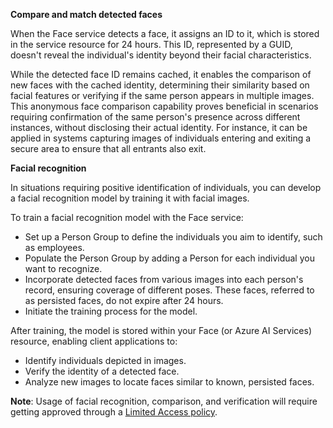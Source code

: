 **Compare and match detected faces**

When the Face service detects a face, it assigns an ID to it, which is stored in the service resource for 24 hours. This ID, represented by a GUID, doesn't reveal the individual's identity beyond their facial characteristics.

While the detected face ID remains cached, it enables the comparison of new faces with the cached identity, determining their similarity based on facial features or verifying if the same person appears in multiple images. This anonymous face comparison capability proves beneficial in scenarios requiring confirmation of the same person's presence across different instances, without disclosing their actual identity. For instance, it can be applied in systems capturing images of individuals entering and exiting a secure area to ensure that all entrants also exit.

**Facial recognition**

In situations requiring positive identification of individuals, you can develop a facial recognition model by training it with facial images.

To train a facial recognition model with the Face service:

* Set up a Person Group to define the individuals you aim to identify, such as employees.
* Populate the Person Group by adding a Person for each individual you want to recognize.
* Incorporate detected faces from various images into each person's record, ensuring coverage of different poses. These faces, referred to as persisted faces, do not expire after 24 hours.
* Initiate the training process for the model.

After training, the model is stored within your Face (or Azure AI Services) resource, enabling client applications to:

* Identify individuals depicted in images.
* Verify the identity of a detected face.
* Analyze new images to locate faces similar to known, persisted faces.

**Note**: Usage of facial recognition, comparison, and verification will require getting approved through a [Limited Access policy](https://learn.microsoft.com/en-us/azure/ai-services/cognitive-services-limited-access). 